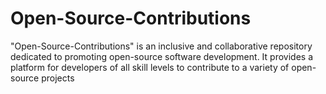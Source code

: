 # Open-Source-Contributions
 "Open-Source-Contributions" is an inclusive and collaborative repository dedicated to promoting open-source software development. It provides a platform for developers of all skill levels to contribute to a variety of open-source projects
